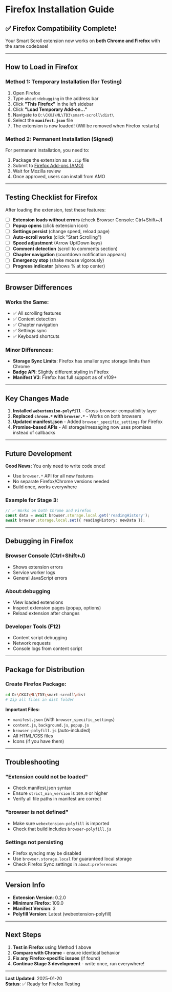 # Firefox Installation Guide

## ✅ Firefox Compatibility Complete!

Your Smart Scroll extension now works on **both Chrome and Firefox** with the same codebase!

---

## How to Load in Firefox

### Method 1: Temporary Installation (for Testing)

1. Open Firefox
2. Type `about:debugging` in the address bar
3. Click **"This Firefox"** in the left sidebar
4. Click **"Load Temporary Add-on..."**
5. Navigate to `D:\CKXJ\ML\TD3\smart-scroll\dist\`
6. Select the **`manifest.json`** file
7. The extension is now loaded! (Will be removed when Firefox restarts)

### Method 2: Permanent Installation (Signed)

For permanent installation, you need to:
1. Package the extension as a `.zip` file
2. Submit to [Firefox Add-ons (AMO)](https://addons.mozilla.org/developers/)
3. Wait for Mozilla review
4. Once approved, users can install from AMO

---

## Testing Checklist for Firefox

After loading the extension, test these features:

- [ ] **Extension loads without errors** (check Browser Console: Ctrl+Shift+J)
- [ ] **Popup opens** (click extension icon)
- [ ] **Settings persist** (change speed, reload page)
- [ ] **Auto-scroll works** (click "Start Scrolling")
- [ ] **Speed adjustment** (Arrow Up/Down keys)
- [ ] **Comment detection** (scroll to comments section)
- [ ] **Chapter navigation** (countdown notification appears)
- [ ] **Emergency stop** (shake mouse vigorously)
- [ ] **Progress indicator** (shows % at top center)

---

## Browser Differences

### Works the Same:
- ✅ All scrolling features
- ✅ Content detection
- ✅ Chapter navigation
- ✅ Settings sync
- ✅ Keyboard shortcuts

### Minor Differences:
- **Storage Sync Limits**: Firefox has smaller sync storage limits than Chrome
- **Badge API**: Slightly different styling in Firefox
- **Manifest V3**: Firefox has full support as of v109+

---

## Key Changes Made

1. **Installed `webextension-polyfill`** - Cross-browser compatibility layer
2. **Replaced `chrome.*` with `browser.*`** - Works on both browsers
3. **Updated manifest.json** - Added `browser_specific_settings` for Firefox
4. **Promise-based APIs** - All storage/messaging now uses promises instead of callbacks

---

## Future Development

**Good News:** You only need to write code once! 

- Use `browser.*` API for all new features
- No separate Firefox/Chrome versions needed
- Build once, works everywhere

### Example for Stage 3:
```typescript
// ✅ Works on both Chrome and Firefox
const data = await browser.storage.local.get('readingHistory');
await browser.storage.local.set({ readingHistory: newData });
```

---

## Debugging in Firefox

### Browser Console (Ctrl+Shift+J)
- Shows extension errors
- Service worker logs
- General JavaScript errors

### About:debugging
- View loaded extensions
- Inspect extension pages (popup, options)
- Reload extension after changes

### Developer Tools (F12)
- Content script debugging
- Network requests
- Console logs from content script

---

## Package for Distribution

### Create Firefox Package:
```bash
cd D:\CKXJ\ML\TD3\smart-scroll\dist
# Zip all files in dist folder
```

**Important Files:**
- `manifest.json` (with `browser_specific_settings`)
- `content.js`, `background.js`, `popup.js`
- `browser-polyfill.js` (auto-included)
- All HTML/CSS files
- Icons (if you have them)

---

## Troubleshooting

### "Extension could not be loaded"
- Check manifest.json syntax
- Ensure `strict_min_version` is `109.0` or higher
- Verify all file paths in manifest are correct

### "browser is not defined"
- Make sure `webextension-polyfill` is imported
- Check that build includes `browser-polyfill.js`

### Settings not persisting
- Firefox syncing may be disabled
- Use `browser.storage.local` for guaranteed local storage
- Check Firefox Sync settings in `about:preferences`

---

## Version Info

- **Extension Version**: 0.2.0
- **Minimum Firefox**: 109.0
- **Manifest Version**: 3
- **Polyfill Version**: Latest (webextension-polyfill)

---

## Next Steps

1. **Test in Firefox** using Method 1 above
2. **Compare with Chrome** - ensure identical behavior
3. **Fix any Firefox-specific issues** (if found)
4. **Continue Stage 3 development** - write once, run everywhere!

---

**Last Updated**: 2025-01-20  
**Status**: ✅ Ready for Firefox Testing
